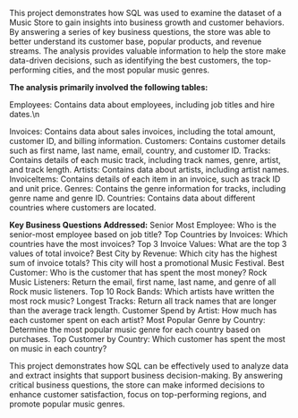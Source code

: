 This project demonstrates how SQL was used to examine the dataset of a Music Store to gain insights into business growth and customer behaviors. By answering a series of key business questions, the store was able to better understand its customer base, popular products, and revenue streams. The analysis provides valuable information to help the store make data-driven decisions, such as identifying the best customers, the top-performing cities, and the most popular music genres.

**The analysis primarily involved the following tables:**

Employees: Contains data about employees, including job titles and hire dates.\n

Invoices: Contains data about sales invoices, including the total amount, customer ID, and billing information.
Customers: Contains customer details such as first name, last name, email, country, and customer ID.
Tracks: Contains details of each music track, including track names, genre, artist, and track length.
Artists: Contains data about artists, including artist names.
InvoiceItems: Contains details of each item in an invoice, such as track ID and unit price.
Genres: Contains the genre information for tracks, including genre name and genre ID.
Countries: Contains data about different countries where customers are located.

**Key Business Questions Addressed:**
Senior Most Employee: Who is the senior-most employee based on job title?
Top Countries by Invoices: Which countries have the most invoices?
Top 3 Invoice Values: What are the top 3 values of total invoice?
Best City by Revenue: Which city has the highest sum of invoice totals? This city will host a promotional Music Festival.
Best Customer: Who is the customer that has spent the most money?
Rock Music Listeners: Return the email, first name, last name, and genre of all Rock music listeners.
Top 10 Rock Bands: Which artists have written the most rock music?
Longest Tracks: Return all track names that are longer than the average track length.
Customer Spend by Artist: How much has each customer spent on each artist?
Most Popular Genre by Country: Determine the most popular music genre for each country based on purchases.
Top Customer by Country: Which customer has spent the most on music in each country?

This project demonstrates how SQL can be effectively used to analyze data and extract insights that support business decision-making. By answering critical business questions, the store can make informed decisions to enhance customer satisfaction, focus on top-performing regions, and promote popular music genres.
